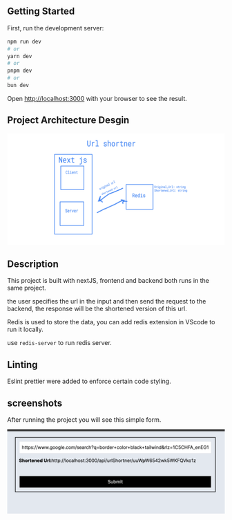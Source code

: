 ## Getting Started

First, run the development server:

```bash
npm run dev
# or
yarn dev
# or
pnpm dev
# or
bun dev
```

Open [http://localhost:3000](http://localhost:3000) with your browser to see the result.


## Project Architecture Desgin

<p>
  <img src="readme/architecture_image.png" width="700" title="hover text"> 
</p>


## Description

This project is built with nextJS, frontend and backend both runs in the same project.

the user specifies the url in the input and then send the request to the backend, the response will be the shortened version of this url.

Redis is used to store the data, you can add redis extension in VScode to run it locally. 

use ``` redis-server ``` to run redis server. 

## Linting

Eslint prettier were added to enforce certain code styling.


## screenshots

After running the project you will see this simple form.

<p>
  <img src="readme/form.png" width="700" title="hover text"> 
</p>